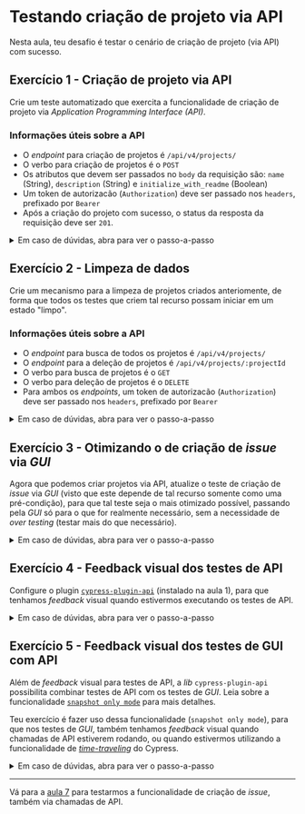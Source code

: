 # Testando criação de projeto via API

Nesta aula, teu desafio é testar o cenário de criação de projeto (via API) com sucesso.

## Exercício 1 - Criação de projeto via API

Crie um teste automatizado que exercita a funcionalidade de criação de projeto via _Application Programming Interface (API)_.

### Informações úteis sobre a API

- O _endpoint_ para criação de projetos é `/api/v4/projects/`
- O verbo para criação de projetos é o `POST`
- Os atributos que devem ser passados no `body` da requisição são: `name` (String), `description` (String) e `initialize_with_readme` (Boolean)
- Um token de autorizacão (`Authorization`) deve ser passado nos `headers`, prefixado por `Bearer`
- Após a criação do projeto com sucesso, o status da resposta da requisição deve ser `201`.

<details><summary>Em caso de dúvidas, abra para ver o passo-a-passo</summary>
</br>

1. Dentro do diretório `cypress/e2e/`, crie um novo diretório chamado `api/`

2. Dentro do diretrório `cypress/e2e/api/`, crie um arquivo chamado `createProject.cy.js` com os seguintes dados:

```js
import { faker } from '@faker-js/faker'

describe('Create Project', () => {
  it('successfully', () => {
    const project = {
      name: `project-${faker.datatype.uuid()}`,
      description: faker.random.words(5)
    }

    cy.api_createProject(project)
      .then(response => {
        expect(response.status).to.equal(201)
        expect(response.body.name).to.equal(project.name)
        expect(response.body.description).to.equal(project.description)
      })
  })
})

```

3. Dentro do diretório `cypress/support/`, crie um arquivo chamado `api_commands.js`, com os seguintes dados:

```js
const accessToken = `Bearer ${Cypress.env('gitlab_access_token')}`

Cypress.Commands.add('api_createProject', project => {
  cy.request({
    method: 'POST',
    url: `/api/v4/projects/`,
    body: {
      name: project.name,
      description: project.description,
      initialize_with_readme: true
    },
    headers: { Authorization: accessToken },
  })
})

```

4. Dentro do diretório `cypress/support/`, adicione ao arquivo `e2e.js` o import do arquivo `api_commands.js`, conforme abaixo:

```js
import './api_commands'
import './gui_commands'

```

5. Por fim, via Cypress App, execute o teste `cypress/e2e/api/createProject.cy.js`.

> Perceba como a criação de projeto via API é muito mais rápida.
>
> Porém, sempre que este, ou os testes `cypress/e2e/gui/createProject.cy.js` e `cypress/e2e/gui/createIssue.cy.js` são executados, deixamos "lixo" para trás.
>
> Ou seja, projetos que são criados para fins de testes, os quais nunca são deletados.
>
> 👨‍🏫 Vamos resolver isso?

</details>

## Exercício 2 - Limpeza de dados

Crie um mecanismo para a limpeza de projetos criados anteriomente, de forma que todos os testes que criem tal recurso possam iniciar em um estado "limpo".

### Informações úteis sobre a API

- O _endpoint_ para busca de todos os projetos é `/api/v4/projects/`
- O _endpoint_ para a deleção de projetos é `/api/v4/projects/:projectId`
- O verbo para busca de projetos é o `GET`
- O verbo para deleção de projetos é o `DELETE`
- Para ambos os _endpoints_, um token de autorizacão (`Authorization`) deve ser passado nos `headers`, prefixado por `Bearer`

<details><summary>Em caso de dúvidas, abra para ver o passo-a-passo</summary>
</br>

1. No arquivo `cypress/support/api_commands.js`, adicione os comandos `api_getAllProjects` e `api_deleteProjects`, conforme demonstrado abaixo:

```js

const accessToken = `Bearer ${Cypress.env('gitlab_access_token')}`

Cypress.Commands.add('api_createProject', project => {
  ...
})

Cypress.Commands.add('api_getAllProjects', () => {
  cy.request({
    method: 'GET',
    url: '/api/v4/projects/',
    headers: { Authorization: accessToken },
  })
})

Cypress.Commands.add('api_deleteProjects', () => {
  cy.api_getAllProjects().then(res =>
    res.body.forEach(project => cy.request({
      method: 'DELETE',
      url: `/api/v4/projects/${project.id}`,
      headers: { Authorization: accessToken },
    }))
  )
})

```


2. Agora, no arquivo `cypress/e2e/api/createProject.cy.js`, adicione a função `beforeEach`, chamando o comando customizado `cy.api_deleteProjects()` em sua função de _callback_, conforme abaixo:

```js
import { faker } from '@faker-js/faker'

describe('Create project', () => {
  beforeEach(() => cy.api_deleteProjects())

  it('successfully', () => {
    ...
  })
})

```

3. Via Cypress App, execute novamente o teste `cypress/e2e/api/createProject.cy.js` e verifique a limpeza dos projetos criados anteriormente acontecendo

> Acesse o ambiente local e veja que só um projeto deve estar disponível após a execução do teste, visto que todos os outros foram limpos antes da execução.

4. Nos arquivos `cypress/e2e/gui/createProject.cy.js` e `cypress/e2e/gui/createIssue.cy.js`, adicione também a chamada ao comando customizado `cy.api_deleteProjects()` antes da chamada do comando `cy.login()`, garantindo que testes de _GUI_ também não estão deixando "lixo" para trás

5. Execute ambos os testes via Cypress App para garantir que ambos continuam funcionando.

</details>

## Exercício 3 - Otimizando o de criação de _issue_ via _GUI_

Agora que podemos criar projetos via API, atualize o teste de criação de _issue_ via _GUI_ (visto que este depende de tal recurso somente como uma pré-condição), para que tal teste seja o mais otimizado possível, passando pela _GUI_ só para o que for realmente necessário, sem a necessidade de _over testing_ (testar mais do que necessário).

<details><summary>Em caso de dúvidas, abra para ver o passo-a-passo</summary>
</br>

1. Agora que podemos criar um projeto via API, altere o arquivo `cypress/e2e/gui/createIssue.cy.js`, para em vez de criar o projeto com o comando customizado `cy.gui_createProject(issue.project)`, use o comando `cy.api_createProject(issue.project)`

2. Via Cypress App, execute o arquivo `cypress/e2e/gui/createIssue.cy.js`.

> Perceba que agora, além do processo de _login_, a criação de projeto (que é só uma pré-condição do teste) também está otimizada, ocorrendo via uma chamada de API.
>
> Ou seja, um processo muito mais rápido do que criar um projeto via _GUI_.
>
> Além disso, a funcionalidade de criação projeto via _GUI_ já está coberta por outro teste, portanto, fazer isso de novo via _GUI_ era um desperdício.

</details>

## Exercício 4 - Feedback visual dos testes de API

Configure o plugin [`cypress-plugin-api`](https://www.npmjs.com/package/cypress-plugin-api) (instalado na aula 1), para que tenhamos _feedback_ visual quando estivermos executando os testes de API.

<details><summary>Em caso de dúvidas, abra para ver o passo-a-passo</summary>
</br>

Na [aula 1](./1.md), além de instalarmos o `cypress` e o `faker`, instalmos também a _lib_ `cypress-plugin-api`.

Com ela, é possivel ter _feedback_ visual durante a execução de testes de API.

1. Altere o arquivo `cypress/support/e2e.js` conforme abaixo:

```js
import 'cypress-plugin-api'

import './api_commands'
import './gui_commands'

```

2. Altere o arquivo `cypress.config.js` conforme abaixo:

```js
const { defineConfig } = require('cypress')

module.exports = defineConfig({
  e2e: {
    baseUrl: 'http://localhost',
    env: {
      hideCredentials: true,
      requestMode: true,
    },
  },
  fixturesFolder: false,
  video: false,
})

```

3. Via Cypress App, execute de novo o arquivo `cypress/e2e/api/createProject.cy.js`.

> Veja que agora, temos um _feedback_ visual do que está ocorrendo à nível de chamadas de API. Fantástico, não acha?
>
> Perceba também que, o token de acesso (o qual é um dados sensível) está protegido 🔒, visto que estamos usando a opção `hideCredential: true`, como variável dos testes e2e no arquivo de configuração.
>
> Por fim, estamos usando a opção `requestMode: true`, também como variável dos testes e2e no arquivo de configuração para que tal _feedback_ visual ocorra mesmo que estejamos utilizando o comando `cy.request()`, visto que por padrão, tal _feedback_ visual só é disponível para o comando `cy.api()`, disponibilizado pela _lib_ `cypress-plugin-api`.

</details>

## Exercício 5 - Feedback visual dos testes de GUI com API

Além de _feedback_ visual para testes de API, a _lib_ `cypress-plugin-api` possibilita combinar testes de API com os testes de _GUI_. Leia sobre a funcionalidade [`snapshot only mode`](https://www.npmjs.com/package/cypress-plugin-api#snapshot-only-mode) para mais detalhes.

Teu exercício é fazer uso dessa funcionalidade (`snapshot only mode`), para que nos testes de _GUI_, também tenhamos _feedback_ visual quando chamadas de API estiverem rodando, ou quando estivermos utilizando a funcionalidade de [_time-traveling_](https://docs.cypress.io/guides/core-concepts/cypress-app#Time-traveling) do Cypress.

<details><summary>Em caso de dúvidas, abra para ver o passo-a-passo</summary>
</br>

1. Adicione à função `describe` do arquivo `cypress/e2e/gui/createProject.cy.js` (entre a descrição do teste e a função de _callback_), um objeto, conforme demonstrado abaixo:

```js
import { faker } from '@faker-js/faker'

const options = { env: { snapshotOnly: true } }

describe('Create Project', options, () => {
  ...
})

```

2. Faça o mesmo para o arquivo `cypress/e2e/gui/createIssue.cy.js`, conforme demonstrado abaixo:

```js
import { faker } from '@faker-js/faker'

const options = { env: { snapshotOnly: true } }

describe('Create Issue', options, () => {
  ...
})


```

3. Via Cypress App, execute ambos os testes e utilize a funcionalidade de _time travel_ para voltar aos passos onde as requisições de API foram executadas para ter o _feedback_ visual de tais chamadas com a ajuda da _lib_ `cypress-plugin-api`. Além disso, tenha também as _snapshots_ da aplicação em teste, quando executando comandos via _GUI_.

</details>

___

Vá para a [aula 7](./7.md) para testarmos a funcionalidade de criação de _issue_, também via chamadas de API.
